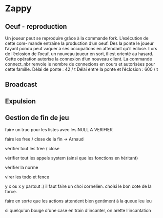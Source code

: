Zappy
=====

Oeuf - reproduction
-

Un joueur peut se reproduire grâce à la commande fork. L’exécution de cette com-
mande entraîne la production d’un oeuf. Dès la ponte le joueur l’ayant pondu peut vaquer
à ses occupations en attendant qu’il éclose. Lors de l’éclosion de l’oeuf, un nouveau joueur
en sort, il est orienté au hasard. Cette opération autorise la connexion d’un nouveau client.
La commande connect_nbr renvoie le nombre de connexions en cours et autorisées pour
cette famille.
Délai de ponte : 42 / t
Délai entre la ponte et l’éclosion : 600 / t

Broadcast
-


Expulsion
-


Gestion de fin de jeu
-

faire un truc pour les listes avec les NULL A VERIFIER

faire les free / close de la fin -> Arnaud

vérifier tout les free / close

vérifier tout les appels system (ainsi que les fonctions en héritant)

vérifier la norme

virer les todo et fence

y x ou x y partout :)
il faut faire un choi cornelien. choisi le bon cote de la force.

faire en sorte que les actions attendent bien gentiment à la queue leu leu

si quelqu'un bouge d'une case en train d'incanter, on arette l'incantation